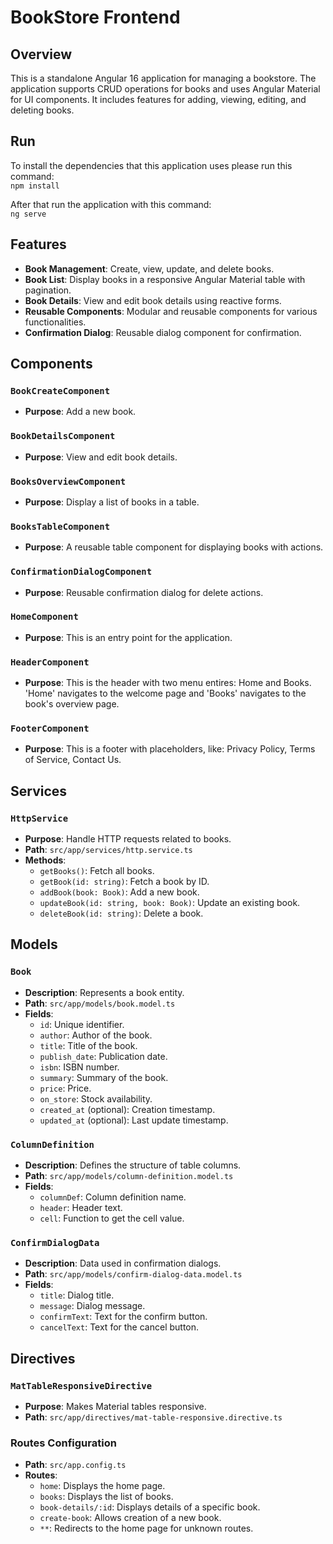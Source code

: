 # BookStore Frontend

## Overview

This is a standalone Angular 16 application for managing a bookstore. The application supports CRUD operations for books and uses Angular Material for UI components. It includes features for adding, viewing, editing, and deleting books.

## Run
To install the dependencies that this application uses please run this command:  
`npm install`

After that run the application with this command:  
`ng serve`

## Features

- **Book Management**: Create, view, update, and delete books.
- **Book List**: Display books in a responsive Angular Material table with pagination.
- **Book Details**: View and edit book details using reactive forms.
- **Reusable Components**: Modular and reusable components for various functionalities.
- **Confirmation Dialog**: Reusable dialog component for confirmation.

## Components

### `BookCreateComponent`

- **Purpose**: Add a new book.

### `BookDetailsComponent`

- **Purpose**: View and edit book details.


### `BooksOverviewComponent`

- **Purpose**: Display a list of books in a table.


### `BooksTableComponent`

- **Purpose**: A reusable table component for displaying books with actions.


### `ConfirmationDialogComponent`

- **Purpose**: Reusable confirmation dialog for delete actions.

### `HomeComponent`

- **Purpose**: This is an entry point for the application.

### `HeaderComponent`

- **Purpose**: This is the header with two menu entires: Home and Books. 'Home' navigates to the welcome page and 'Books' navigates to the book's overview page.

### `FooterComponent`

- **Purpose**: This is a footer with placeholders, like: Privacy Policy, Terms of Service, Contact Us.



## Services

### `HttpService`

- **Purpose**: Handle HTTP requests related to books.
- **Path**: `src/app/services/http.service.ts`
- **Methods**:
  - `getBooks()`: Fetch all books.
  - `getBook(id: string)`: Fetch a book by ID.
  - `addBook(book: Book)`: Add a new book.
  - `updateBook(id: string, book: Book)`: Update an existing book.
  - `deleteBook(id: string)`: Delete a book.

## Models

### `Book`

- **Description**: Represents a book entity.
- **Path**: `src/app/models/book.model.ts`
- **Fields**:
  - `id`: Unique identifier.
  - `author`: Author of the book.
  - `title`: Title of the book.
  - `publish_date`: Publication date.
  - `isbn`: ISBN number.
  - `summary`: Summary of the book.
  - `price`: Price.
  - `on_store`: Stock availability.
  - `created_at` (optional): Creation timestamp.
  - `updated_at` (optional): Last update timestamp.

### `ColumnDefinition`

- **Description**: Defines the structure of table columns.
- **Path**: `src/app/models/column-definition.model.ts`
- **Fields**:
  - `columnDef`: Column definition name.
  - `header`: Header text.
  - `cell`: Function to get the cell value.

### `ConfirmDialogData`

- **Description**: Data used in confirmation dialogs.
- **Path**: `src/app/models/confirm-dialog-data.model.ts`
- **Fields**:
  - `title`: Dialog title.
  - `message`: Dialog message.
  - `confirmText`: Text for the confirm button.
  - `cancelText`: Text for the cancel button.

## Directives

### `MatTableResponsiveDirective`

- **Purpose**: Makes Material tables responsive.
- **Path**: `src/app/directives/mat-table-responsive.directive.ts`

### Routes Configuration

- **Path**: `src/app.config.ts`
- **Routes**:
  - `home`: Displays the home page.
  - `books`: Displays the list of books.
  - `book-details/:id`: Displays details of a specific book.
  - `create-book`: Allows creation of a new book.
  - `**`: Redirects to the home page for unknown routes.
